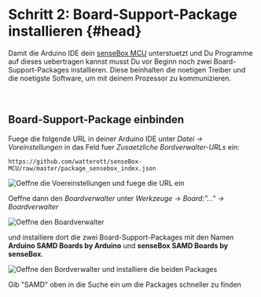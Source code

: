 # Schritt 2: Board-Support-Package installieren {#head}

<div class="description">Damit die Arduino IDE dein <a href="../komponenten/sensebox-mcu.html">senseBox MCU</a> unterstuetzt und Du Programme auf dieses uebertragen kannst musst Du vor Beginn noch zwei Board-Support-Packages installieren. Diese beinhalten die noetigen Treiber und die noetigste Software, um mit deinem Prozessor zu kommunizieren.</div>
<div class="line">
    <br>
    <br>
</div>

## Board-Support-Package einbinden 

Fuege die folgende URL in deiner Arduino IDE unter *Datei -> Voreinstellungen* in das Feld fuer *Zusaetzliche Bordverwalter-URLs* ein:
```
https://github.com/watterott/senseBox-MCU/raw/master/package_sensebox_index.json
```

![Oeffne die Voereinstellungen und fuege die URL ein](https://github.com/sensebox/books-v2/blob/edu/pictures/Ardu1.png?raw=true)

Oeffne dann den *Boardverwalter* unter *Werkzeuge -> Board:"..." -> Boardverwalter* 

![Oeffne den Boardverwalter](https://github.com/sensebox/books-v2/blob/edu/pictures/screenshot%20arduino2.PNG?raw=true)

und installiere dort die zwei Board-Support-Packages mit den Namen **Arduino SAMD Boards by Arduino** und **senseBox SAMD Boards by senseBox**.

![Oeffne den Bordverwalter und installiere die beiden Packages](https://github.com/sensebox/books-v2/blob/edu/pictures/Ardu2.png?raw=true)

<div class="box_info">
    <i class="fa fa-info fa-fw" aria-hidden="true" style="color: #42acf3;"></i>
  Gib "SAMD" oben in die Suche ein um die Packages schneller zu finden
</div>











